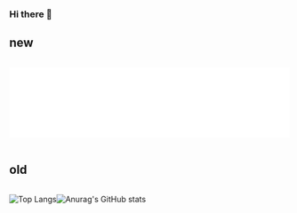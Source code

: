### Hi there 👋

## new

<div style="display: flex; flex-direction: row">


![GeneralMine's GitHub overview](https://github.com/GeneralMine/GeneralMine/blob/main/generated/overview.svg)

![GeneralMine's GitHub languages](https://github.com/GeneralMine/GeneralMine/blob/main/generated/languages.svg)

</div>

## old

<div style="display: flex; flex-direction: row">

![Top Langs](https://github-readme-stats.vercel.app/api/top-langs/?username=GeneralMine&count_private=true&layout=compact&theme=tokyonight)

![Anurag's GitHub stats](https://github-readme-stats.vercel.app/api?username=GeneralMine&count_private=true&show_icons=true&theme=tokyonight)

</div>

<!---
https://github.com/anuraghazra/github-readme-stats
--->
